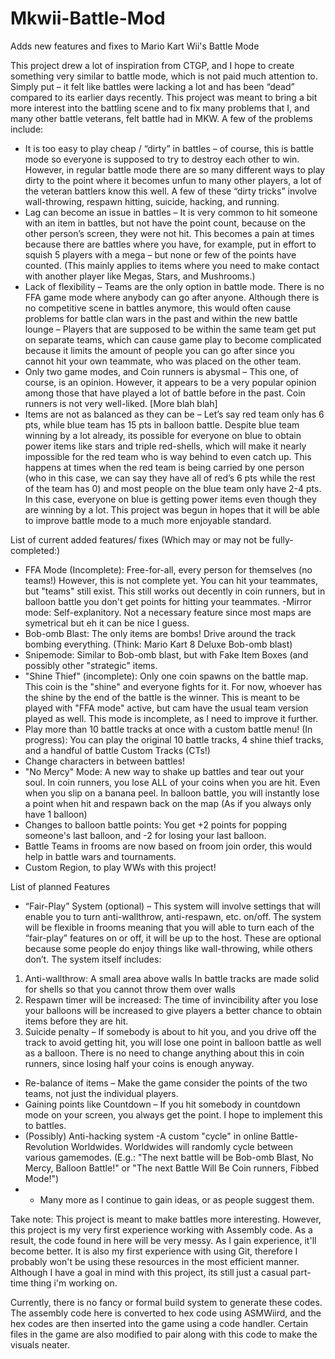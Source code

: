 # Mkwii-Battle-Mod
Adds new features and fixes to Mario Kart Wii's Battle Mode

This project drew a lot of inspiration from CTGP, and I hope to create something very similar to battle mode, which is not paid much attention to. Simply put – it felt like battles were lacking a lot and has been “dead” compared to its earlier days recently. This project was meant to bring a bit more interest into the battling scene and to fix many problems that I, and many other battle veterans, felt battle had in MKW. A few of the problems include: 
-	It is too easy to play cheap / “dirty” in battles – of course, this is battle mode so everyone is supposed to try to destroy each other to win. However, in regular battle mode there are so many different ways to play dirty to the point where it becomes unfun to many other players, a lot of the veteran battlers know this well. A few of these “dirty tricks” involve wall-throwing, respawn hitting, suicide, hacking, and running.
-	Lag can become an issue in battles – It is very common to hit someone with an item in battles, but not have the point count, because on the other person’s screen, they were not hit. This becomes a pain at times because there are battles where you have, for example, put in effort to squish 5 players with a mega – but none or few of the points have counted. (This mainly applies to items where you need to make contact with another player like Megas, Stars, and Mushrooms.)
-	Lack of flexibility – Teams are the only option in battle mode. There is no FFA game mode where anybody can go after anyone. Although there is no competitive scene in battles anymore, this would often cause problems for battle clan wars in the past and within the new battle lounge – Players that  are supposed to be within the same team get put on separate teams, which can cause game play to become complicated because it limits the amount of people you can go after since you cannot hit your own teammate, who was placed on the other team.
-	Only two game modes, and Coin runners is abysmal – This one, of course, is an opinion. However, it appears to be a very popular opinion among those that have played a lot of battle before in the past. Coin runners is not very well-liked. [More blah blah]
-	Items are not as balanced as they can be – Let’s say red team only has 6 pts, while blue team has 15 pts in balloon battle. Despite blue team winning by a lot already, its possible for everyone on blue to obtain power items like stars and triple red-shells, which will make it nearly impossible for the red team who is way behind to even catch up. This happens at times when the red team is being carried by one person (who in this case, we can say they have all of red’s 6 pts while the rest of the team has 0) and most people on the blue team only have 2-4 pts. In this case, everyone on blue is getting power items even though they are winning by a lot. 
This project was begun in hopes that it will be able to improve battle mode to a much more enjoyable standard. 



List of current added features/ fixes (Which may or may not be fully-completed:)
- FFA Mode (Incomplete): Free-for-all, every person for themselves (no teams!) However, this is not complete yet. You can hit your teammates, but "teams" still exist. This still works out decently in coin runners, but in balloon battle you don't get points for hitting your teammates.
-Mirror mode: Self-explanitory. Not a necessary feature since most maps are symetrical but eh it can be nice I guess.
- Bob-omb Blast: The only items are bombs! Drive around the track bombing everything. (Think: Mario Kart 8 Deluxe Bob-omb blast)
- Snipemode: Similar to Bob-omb blast, but with Fake Item Boxes (and possibly other "strategic" items.
- "Shine Thief" (incomplete): Only one coin spawns on the battle map. This coin is the "shine" and everyone fights for it. For now, whoever has the shine by the end of the battle is the winner. This is meant to be played with "FFA mode" active, but cam have the usual team version played as well. This mode is incomplete, as I need to improve it further.
- Play more than 10 battle tracks at once with a custom battle menu! (In progress): You can play the original 10 battle tracks, 4 shine thief tracks, and a handful of battle Custom Tracks (CTs!)
- Change characters in between battles! 
- "No Mercy" Mode: A new way to shake up battles and tear out your soul. In coin runners, you lose ALL of your coins when you are hit. Even when you slip on a banana peel. In balloon battle, you will instantly lose a point when hit and respawn back on the map (As if you always only have 1 balloon)
- Changes to balloon battle points: You get +2 points for popping someone's last balloon, and -2 for losing your last balloon.
- Battle Teams in frooms are now based on froom join order, this would help in battle wars and tournaments.
- Custom Region, to play WWs with this project!




List of planned Features
-	“Fair-Play” System (optional) – This system will involve settings that will enable you to turn anti-wallthrow, anti-respawn, etc. on/off. The system will be flexible in frooms meaning that you will able to turn each of the “fair-play” features on or off, it will be up to the host. These are optional because some people do enjoy things like wall-throwing, while others don’t. The system itself includes:
1.	Anti-wallthrow: A small area above walls In battle tracks are made solid for shells so that you cannot throw them over walls
2.	Respawn timer will be increased: The time of invincibility after you lose your balloons will be increased to give players a better chance to obtain items before they are hit. 
3.	Suicide penalty – If somebody is about to hit you, and you drive off the track to avoid getting hit, you will lose one point in balloon battle as well as a balloon. There is no need to change anything about this in coin runners, since losing half your coins is enough anyway.
-	Re-balance of items – Make the game consider the points of the two teams, not just the individual players.
-	Gaining points like Countdown – If you hit somebody in countdown mode on your screen, you always get the point. I hope to implement this to battles.
-	(Possibly) Anti-hacking system
-A custom "cycle" in online Battle-Revolution Worldwides. Worldwides will randomly cycle between various gamemodes. (E.g.: "The next battle will be Bob-omb Blast, No Mercy, Balloon Battle!" or "The next Battle Will Be Coin runners, Fibbed Mode!")
- + Many more as I continue to gain ideas, or as people suggest them.


Take note: This project is meant to make battles more interesting. However, this project is my very first experience working with Assembly code. As a result, the code found in here will be very messy. As I gain experience, it'll become better. It is also my first experience with using Git, therefore I probably won't be using these resources in the most efficient manner. Although I have a goal in
mind with this project, its still just a casual part-time thing i'm working on.

Currently, there is no fancy or formal build system to generate these codes. The assembly code here is converted to hex code using ASMWiird, and the hex codes are then inserted into the game using a code handler. Certain files in the game are also modified to
pair along with this code to make the visuals neater.
